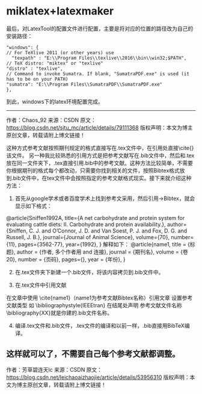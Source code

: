 # miklatex+latexmaker























最后，对LatexTool的配置文件进行配置，主要是将对应的位置的路径改为自己的安装路径：

    "windows": {
    // For TeXlive 2011 (or other years) use
      "texpath" : "E:\\Program Files\\texlive\\2016\\bin\\win32;$PATH",
    // TeX distro: "miktex" or "texlive"
    "distro" : "texlive",
    // Command to invoke Sumatra. If blank, "SumatraPDF.exe" is used (it has to be on your PATH)
    "sumatra": "E:\\Program Files\\SumatraPDF\\SumatraPDF.exe"
    },

到此，windows下的latex环境配置完成。
 
--------------------- 
作者：Chaos_92 
来源：CSDN 
原文：https://blog.csdn.net/sjtu_mc/article/details/79111368 
版权声明：本文为博主原创文章，转载请附上博文链接！









这种方式参考文献按照期刊规定的格式直接写在.tex文件中，在引用处直接\cite{}该文件。 
另一种我比较熟悉的引用方式是把参考文献写在.bib文件中，然后和.tex放在同一文件夹下，.tex直接引用.bib中的参考文献。这种方法比较简单，不需要你根据期刊的格式每个都改动，只需要你找到相关的文件，按照Bibtex格式放到.bib文件中，在tex文件中会按照指定的参考文献格式现实。接下来就介绍这种方法：

1. 首先从google学术或者百度学术上找到参考文采用，然后引用->Bibtex，就会显示如下格式：

@article{Sniffen1992A, 
  title={A net carbohydrate and protein system for evaluating cattle diets: II. Carbohydrate and protein availability.}, 
  author={Sniffen, C. J. and O’Connor, J. D. and Van Soest, P. J. and Fox, D. G. and Russell, J. B.}, 
  journal={Journal of Animal Science}, 
  volume={70}, 
  number={11}, 
  pages={3562-77}, 
  year={1992}, 
} 
解释如下： 
@article{name1, 
title = {标题}, 
author = {作者, 多个作者用 and 连接}, 
journal = {期刊名}, 
volume = {卷20}, 
number = {页码}, 
pages={}, 
year = {年份}, 
}

2. 在.tex文件夹下新建一个.bib文件，将该内容拷贝到.bib文件中。

3. 在.tex文件中引用文献

在文章中使用 \cite{name1}（name1为参考文献Bibtex名称）引用文章 
设置参考文献类型 如 \bibliographystyle{IEEEtran} 
在结尾处声明 参考文献文件名称 \bibliography{XX}就是你建的.bib文件名称。

4. 编译.tex文件和.bib文件，.tex文件的编译和以前一样，.bib直接用BibTeX编译。

这样就可以了，不需要自己每个参考文献都调整。
--------------------- 
作者：芳草碧连天lc 
来源：CSDN 
原文：https://blog.csdn.net/leichaoaizhaojie/article/details/53956310 
版权声明：本文为博主原创文章，转载请附上博文链接！









